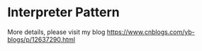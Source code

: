 # Interpreter Pattern

More details, please visit my blog <https://www.cnblogs.com/yb-blogs/p/12637290.html>
